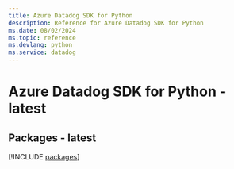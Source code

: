 ```yaml
---
title: Azure Datadog SDK for Python
description: Reference for Azure Datadog SDK for Python
ms.date: 08/02/2024
ms.topic: reference
ms.devlang: python
ms.service: datadog
---
```

# Azure Datadog SDK for Python - latest
## Packages - latest
[!INCLUDE [packages](datadog-index.md)]